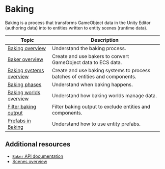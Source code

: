 
# Baking

Baking is a process that transforms GameObject data in the Unity Editor (authoring data) into to entities written to entity scenes (runtime data).

|**Topic**|**Description**|
|---|---|
|[Baking overview](baking-overview.md)|Understand the baking process.|
|[Baker overview](baking-baker-overview.md)| Create and use bakers to convert GameObject data to ECS data.|
|[Baking systems overview](baking-baking-systems-overview.md)|Create and use baking systems to process batches of entities and components.||
|[Baking phases](baking-phases.md)|Understand when baking happens.|
|[Baking worlds overview](baking-baking-worlds-overview.md)|Understand how baking worlds manage data.|
|[Filter baking output](baking-filter-output.md)|Filter baking output to exclude entities and components.|
|[Prefabs in Baking](baking-prefabs.md)|Understand how to use entity prefabs.|

## Additional resources

* [`Baker` API documentation](xref:Unity.Entities.Baker`1) 
* [Scenes overview](conversion-scene-overview.md)
